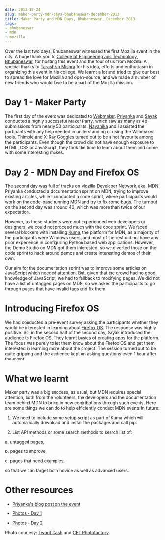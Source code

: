 ```yaml
---
date: 2013-12-24
slug: maker-party-mdn-days-bhubaneswar-december-2013
title: Maker Party and MDN Days, Bhubaneswar, December 2013
tags:
- bhubaneswar
- mdn
- mozilla
---
```


Over the last two days, Bhubaneswar witnessed the first Mozilla event in the city. A huge thank you to [College of Engineering and Technology, Bhubaneswar](http://www.cet.edu.in), for hosting this event and the four of us from Mozilla. A special thanks to [Tarashish Mishra](http://tarashish.com/) for his idea, efforts and enthusiasm in organizing this event in his college. We learnt a lot and tried to give our best to spread the love for Mozilla and open-source, and we made a number of new friends who would love to be a part of the Mozilla mission.<!-- more -->



# Day 1 - Maker Party



The first day of the event was dedicated to [Webmaker](https://webmaker.org). [Priyanka](http://priynag.in) and [Sayak](http://sayak.in) conducted a highly successful Maker Party, which saw as many as 48 submissions from nearly 50 participants. [Nayanika](https://twitter.com/nayan_nayan) and I assisted the partipants with any help needed in understanding or using the Webmaker tools. Thimble and X-Ray Goggles turned out to be a hot favourite among the participants. Even though the crowd did not have enough exposure to HTML, CSS or JavaScript, they took the time to learn about them and come with some interesting makes.



# Day 2 - MDN Day and Firefox OS



The second day was full of tracks on [Mozilla Developer Network](https://developer.mozilla.org), aka, MDN. Priyanka conducted a documentation sprint on MDN, trying to improve existing articles, while I conducted a code sprint, where participants would work on the code-base running MDN and try to fix some bugs. The turnout on the second day was around 40, which was more than twice of our expectation.

However, as these students were not experienced web developers or designers, we could not proceed much with the code sprint. We faced several blockers with installing [Kuma](https://github.com/mozilla/kuma), the platform for MDN, as a majority of the participants were Windows users, and most of the rest did not have any prior experience in configuring Python based web applications. However, the Demo Studio on MDN got them interested, so we diverted those on the code sprint to hack around demos and create interesting demos of their own.

Our aim for the documentation sprint was to improve some articles on JavaScript which needed attention. But, given that the crowd had no good knowledge of JavaScript, we had to fallback to modifying pages. We did not have a list of untagged pages on MDN, so we asked the participants to go through pages that have invalid tags and fix them.



# Introducing Firefox OS



We had conducted a pre-event survey asking the participants whether they would be interested in learning about [Firefox OS](https://firefox.com/os). The response was highly positive. So, in the second half of the second day, Sayak introduced the audience to Firefox OS. They learnt basics of creating apps for the platform. The focus was purely to let them know about the Firefox OS and get them interested in learning more about the project. The session turned out to be quite gripping and the audience kept on asking questions even 1 hour after the event.



# What we learnt



Maker party was a big success, as usual, but MDN requires special attention, both from the volunteers, the developers and the documentation team behind MDN to bring in new contributions through such events. Here are some things we can do to help efficiently conduct MDN events in future:





  1. We need to include some setup script as part of Kuma which will automatically download and install the packages and call pip.


  2. List API methods or some search methods to search list of:

a. untagged pages,

b. pages to improve,

c. pages that need examples,

so that we can target both novice as well as advanced users.





# Other resources







  * [Priyanka's blog post on the event](http://priyankaivy.blogspot.in/2013/12/maker-party-and-mdn-day-at-bhubaneshwar.html)


  * [Photos - Day 1](https://www.facebook.com/media/set/?set=a.595422503861238.1073741861.471277656275724)


  * [Photos - Day 2](http://www.flickr.com/photos/kaustav_das_modak/sets/72157638976534366/)



Photo courtesy: [Tworit Dash](https://www.facebook.com/tworit.dash) and [CET Photofactory](https://www.facebook.com/CetPhotofactory).


